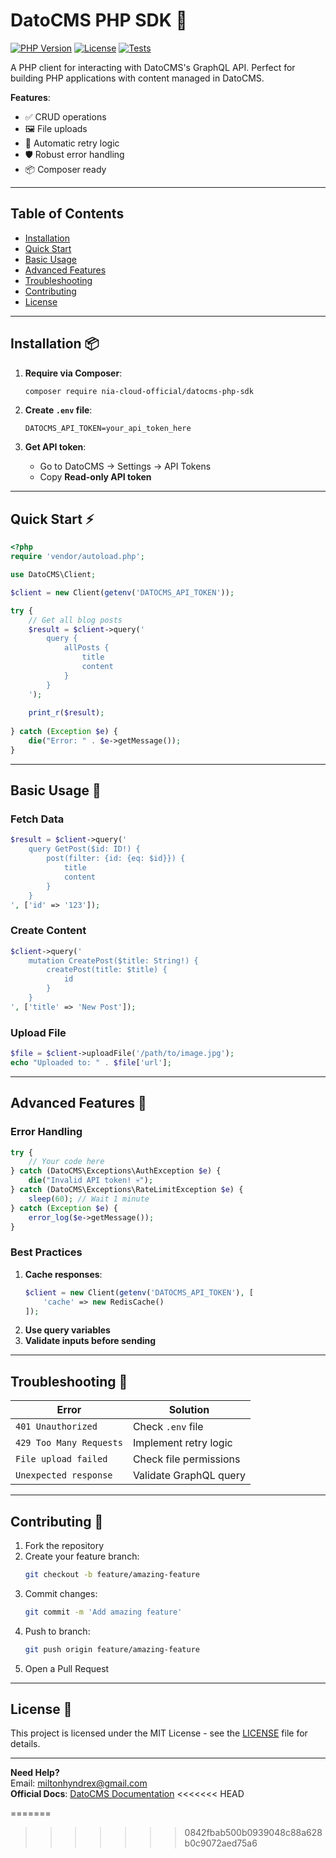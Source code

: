 # DatoCMS PHP SDK 🚀

[![PHP Version](https://img.shields.io/badge/php-7.4%2B-blue)](https://php.net)
[![License](https://img.shields.io/badge/license-MIT-green)](LICENSE)
[![Tests](https://github.com/yourname/datocms-php-sdk/actions/workflows/tests.yml/badge.svg)](https://github.com/yourname/datocms-php-sdk/actions)

A PHP client for interacting with DatoCMS's GraphQL API. Perfect for building PHP applications with content managed in DatoCMS.

**Features**:
- ✅ CRUD operations
- 🖼 File uploads
- 🔄 Automatic retry logic
- 🛡️ Robust error handling
- 📦 Composer ready

---

## Table of Contents
- [Installation](#installation)
- [Quick Start](#quick-start)
- [Basic Usage](#basic-usage)
- [Advanced Features](#advanced-features)
- [Troubleshooting](#troubleshooting)
- [Contributing](#contributing)
- [License](#license)

---

## Installation 📦

1. **Require via Composer**:
   ```bash
   composer require nia-cloud-official/datocms-php-sdk
   ```

2. **Create `.env` file**:
   ```env
   DATOCMS_API_TOKEN=your_api_token_here
   ```

3. **Get API token**:
   - Go to DatoCMS → Settings → API Tokens
   - Copy **Read-only API token**

---

## Quick Start ⚡

```php
<?php
require 'vendor/autoload.php';

use DatoCMS\Client;

$client = new Client(getenv('DATOCMS_API_TOKEN'));

try {
    // Get all blog posts
    $result = $client->query('
        query {
            allPosts {
                title
                content
            }
        }
    ');
    
    print_r($result);
    
} catch (Exception $e) {
    die("Error: " . $e->getMessage());
}
```

---

## Basic Usage 📖

### Fetch Data
```php
$result = $client->query('
    query GetPost($id: ID!) {
        post(filter: {id: {eq: $id}}) {
            title
            content
        }
    }
', ['id' => '123']);
```

### Create Content
```php
$client->query('
    mutation CreatePost($title: String!) {
        createPost(title: $title) {
            id
        }
    }
', ['title' => 'New Post']);
```

### Upload File
```php
$file = $client->uploadFile('/path/to/image.jpg');
echo "Uploaded to: " . $file['url'];
```

---

## Advanced Features 🧠

### Error Handling
```php
try {
    // Your code here
} catch (DatoCMS\Exceptions\AuthException $e) {
    die("Invalid API token! 💀");
} catch (DatoCMS\Exceptions\RateLimitException $e) {
    sleep(60); // Wait 1 minute
} catch (Exception $e) {
    error_log($e->getMessage());
}
```

### Best Practices
1. **Cache responses**:
   ```php
   $client = new Client(getenv('DATOCMS_API_TOKEN'), [
       'cache' => new RedisCache()
   ]);
   ```
2. **Use query variables**
3. **Validate inputs before sending**

---

## Troubleshooting 🔧

| Error | Solution |
|-------|----------|
| `401 Unauthorized` | Check `.env` file |
| `429 Too Many Requests` | Implement retry logic |
| `File upload failed` | Check file permissions |
| `Unexpected response` | Validate GraphQL query |

---

## Contributing 🤝

1. Fork the repository
2. Create your feature branch:
   ```bash
   git checkout -b feature/amazing-feature
   ```
3. Commit changes:
   ```bash
   git commit -m 'Add amazing feature'
   ```
4. Push to branch:
   ```bash
   git push origin feature/amazing-feature
   ```
5. Open a Pull Request

---

## License 📄

This project is licensed under the MIT License - see the [LICENSE](LICENSE) file for details.

---

**Need Help?**  
Email: [miltonhyndrex@gmail.com](mailto:miltonhyndrex@gmail.com)  
**Official Docs**: [DatoCMS Documentation](https://www.datocms.com/docs)
<<<<<<< HEAD


=======
>>>>>>> 0842fbab500b0939048c88a628b0c9072aed75a6
